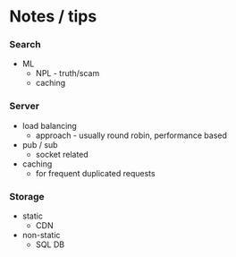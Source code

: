 # Notes / tips

### Search
- ML
  - NPL - truth/scam
  - caching

### Server
- load balancing
  - approach - usually round robin, performance based
- pub / sub
  - socket related
- caching
  - for frequent duplicated requests


### Storage
- static
  - CDN
- non-static
  - SQL DB
